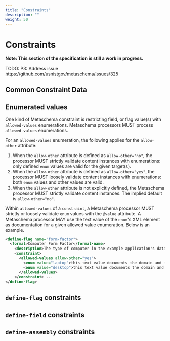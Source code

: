 ```yaml
---
title: "Constraints"
description: ""
weight: 50
---
```


# Constraints

**Note: This section of the specification is still a work in progress.**

TODO: P3: Address issue https://github.com/usnistgov/metaschema/issues/325

## Common Constraint Data

## Enumerated values

One kind of Metaschema constraint is restricting field, or flag value(s) with `allowed-values` enumerations. Metaschema processors MUST process `allowed-values` enumerations.

For an `allowed-values` enumeration, the following applies for the `allow-other` attribute:

1. When the `allow-other` attribute is defined as `allow-other="no"`, the processor MUST strictly validate content instances with enumerations: only defined `enum` values are valid for the given target(s).
2. When the `allow-other` attribute is defined as `allow-other="yes"`, the processor MUST loosely validate content instances with enumerations: both `enum` values and other values are valid.
3. When the `allow-other` attribute is not explicitly defined, the Metaschema processor MUST strictly validate content instances. The implied default is `allow-other="no"`.

Within `allowed-values` of a `constraint`, a Metaschema processor MUST strictly or loosely validate `enum` values with the `@value` attribute. A Metaschema processor MAY use the text value of the `enum`'s XML element as documentation for a given allowed value enumeration. Below is an example.

```xml
<define-flag name="form-factor">
  <formal>Computer Form Factor</formal-name>
    <description>The type of computer in the example application's data model.</description>
    <constraint>
      <allowed-values allow-other="yes">
        <enum value="laptop">this text value documents the domain and information model's meaning of a laptop</enum>
        <enum value="desktop">this text value documents the domain and information model's meaning of a desktop</enum>
      </allowed-values>
    </constraint> ...  
</define-flag>
```

## `define-flag` constraints

## `define-field` constraints

## `define-assembly` constraints
